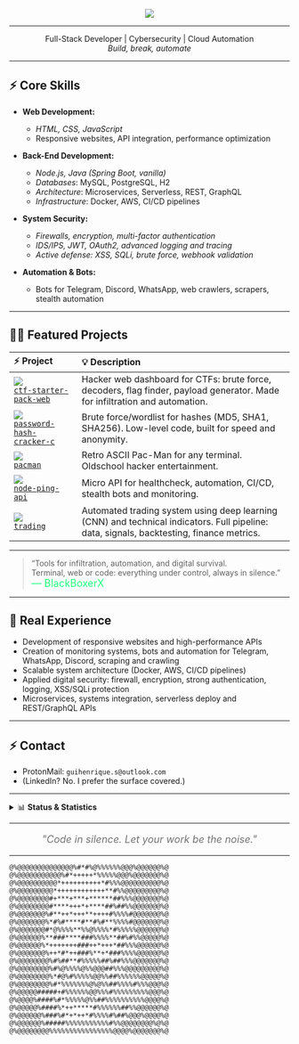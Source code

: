 <p align="center"><img src="https://skillicons.dev/icons?i=python,java,spring,js,nodejs,flask,linux,docker,bash,git,postgres,mysql,aws" /></p>

---
<p align="center">
  Full-Stack Developer | Cybersecurity | Cloud Automation<br>
  <i>Build, break, automate</i>
</p>

---

## ⚡️ **Core Skills**

- **Web Development:**  
  - *HTML, CSS, JavaScript*
  - Responsive websites, API integration, performance optimization

- **Back-End Development:**  
  - *Node.js, Java (Spring Boot, vanilla)*
  - *Databases*: MySQL, PostgreSQL, H2
  - *Architecture*: Microservices, Serverless, REST, GraphQL
  - *Infrastructure*: Docker, AWS, CI/CD pipelines

- **System Security:**  
  - *Firewalls, encryption, multi-factor authentication*
  - *IDS/IPS, JWT, OAuth2, advanced logging and tracing*
  - *Active defense: XSS, SQLi, brute force, webhook validation*

- **Automation & Bots:**  
  - Bots for Telegram, Discord, WhatsApp, web crawlers, scrapers, stealth automation

---

## 🏴‍☠️ **Featured Projects**

| ⚡ Project | 💡 Description |
|:---|:---|
| <img src="https://img.shields.io/badge/CTF%20Starter%20Pack-23272c?logo=codewars&logoColor=23ff7f&style=flat-square"> <br> [`ctf-starter-pack-web`](https://github.com/BlackBoxerX/ctf-starter-pack-web) | Hacker web dashboard for CTFs: brute force, decoders, flag finder, payload generator. Made for infiltration and automation. |
| <img src="https://img.shields.io/badge/Password%20Hash%20Cracker-23272c?logo=gnubash&logoColor=23ff7f&style=flat-square"> <br> [`password-hash-cracker-c`](https://github.com/BlackBoxerX/password-hash-cracker-c) | Brute force/wordlist for hashes (MD5, SHA1, SHA256). Low-level code, built for speed and anonymity. |
| <img src="https://img.shields.io/badge/Pac--Man%20Terminal-23272c?logo=linux&logoColor=23ff7f&style=flat-square"> <br> [`pacman`](https://github.com/BlackBoxerX/pacman) | Retro ASCII Pac-Man for any terminal. Oldschool hacker entertainment. |
| <img src="https://img.shields.io/badge/Node%20Ping%20API-23272c?logo=nodedotjs&logoColor=23ff7f&style=flat-square"> <br> [`node-ping-api`](https://github.com/BlackBoxerX/node-ping-api) | Micro API for healthcheck, automation, CI/CD, stealth bots and monitoring. |
| <img src="https://img.shields.io/badge/Trading%20Automation-23272c?logo=python&logoColor=23ff7f&style=flat-square"> <br> [`trading`](https://github.com/BlackBoxerX/trading) | Automated trading system using deep learning (CNN) and technical indicators. Full pipeline: data, signals, backtesting, finance metrics. |

---

> “Tools for infiltration, automation, and digital survival.  
> Terminal, web or code: everything under control, always in silence.”  
> <span style="color:#23ff7f;font-size:18px;">— BlackBoxerX</span>

---

## 🧬 **Real Experience**

- Development of responsive websites and high-performance APIs
- Creation of monitoring systems, bots and automation for Telegram, WhatsApp, Discord, scraping and crawling
- Scalable system architecture (Docker, AWS, CI/CD pipelines)
- Applied digital security: firewall, encryption, strong authentication, logging, XSS/SQLi protection
- Microservices, systems integration, serverless deploy and REST/GraphQL APIs

---

## ⚡️ **Contact**
- ProtonMail: `guihenrique.s@outlook.com`
- (LinkedIn? No. I prefer the surface covered.)

---

<details>
  <summary>📊 <b>Status & Statistics</b></summary>
  <br>
  <img src="https://github-readme-stats.vercel.app/api?username=BlackBoxerX&show_icons=true&theme=radical" width="48%" />
  <img src="https://github-readme-streak-stats.herokuapp.com/?user=BlackBoxerX&theme=radical" width="48%" />
</details>


---

<p align="center" style="font-size:18px;font-style:italic;opacity:0.6;">
  "Code in silence. Let your work be the noise."
</p>

---

```
@%@@@@@@@@@@@@@@%#*#%@%%%%%%@@@%@@@@@@%@
@%@@@@@@@@@@@%#*+++++*%%%%%@@@%@@@@@@@%@
@%@@@@@@@@@@*++++++++++*#%%%@@@@@@@@@@%@
@%@@@@@@@@@*++++++++++++**#%%@@@@@@@@@%@
@%@@@@@@@@#+***+***+******##%%%@@@@@@@%@
@%@@@@@@@@#****+++*+****##%##%%@@@@@@@%@
@%@@@@@@@%#**++*+++**++++#%%%%#@@@@@@@%@
@%@@@@@@@%*#%#****#**#%#**%%%%#@@@@@@@%@
@%@@@@@@@#*@%%%%**%%@%%%%*#%%%%%@@@@@@%@
@%@@@@@@%**###****###%%%%**##%#%%@@@@@%@
@%@@@@@@%*+++++++###++*+++*##%%%@@@@@@%@
@%@@@@@@@%++*#*++###%**+*###%%%%@@@@@@%@
@%@@@@@@@@%#%##**#%%%%%##%##%%%@@@@@@@%@
@%@@@@@@@@%#%@%%%%@%%@@@##%%%@@@@@@@@@%@
@%@@@@@@@@%*#@%#%%%%%@@%%##%%%%%%@@@@@%@
@%@@@@@@@@%#*%%%%%%%@%@%%##%%%%#%%%@@@%@
@%@@@@@#####+#%%%%%%@@%%%#%%%%%%%%%@@@%@
@%@@@@%####%#*%%%%%@%%##%%%%%%%%%%@@@@%@
@%@@@@@%####%*++*****#%%%%%%##%%@@@@@@%@
@%@@@@@@%###%#*+*++*#%%%%#%##%@@@%@@@@%@
@%@@@@@@%#####%%%%%%%%%%%#%%@@@@@@@@%@%@
@%@@@@@@@@%%%%%%%%%%%%%%%%@@@@%@@@@@@@%@
```






